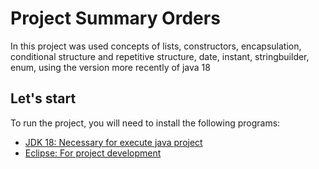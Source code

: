 # Project Summary Orders

In this project was used concepts of lists, constructors, encapsulation, conditional structure and repetitive structure, date, instant, stringbuilder,
enum, using the version more recently of java 18

## Let's start

To run the project, you will need to install the following programs:

- [JDK 18: Necessary for execute java project](https://www.oracle.com/java/technologies/javase/jdk18-archive-downloads.html)
- [Eclipse: For project development](https://www.eclipse.org/downloads/download.php?file=/oomph/epp/2022-09/R/eclipse-inst-jre-win64.exe)

